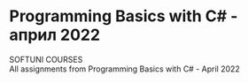 # Programming Basics with C# - април 2022
 SOFTUNI COURSES <br>
 All assignments from Programming Basics with C# - April 2022
